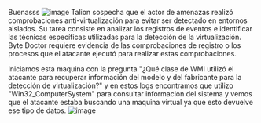 Buenasss
![image](https://github.com/user-attachments/assets/47ba961c-81cd-4a3e-91ff-c3022f67c058)
Talion sospecha que el actor de amenazas realizó comprobaciones anti-virtualización para evitar ser detectado en entornos aislados. Su tarea consiste en analizar los registros de eventos e identificar las técnicas específicas utilizadas para la detección de la virtualización. Byte Doctor requiere evidencia de las comprobaciones de registro o los procesos que el atacante ejecutó para realizar estas comprobaciones.

Iniciamos esta maquina con la pregunta "¿Qué clase de WMI utilizó el atacante para recuperar información del modelo y del fabricante para la detección de virtualización?" y en estos logs encontramos que utilizo  "Win32_ComputerSystem" para consultar informacion del sistema y vemos que el atacante estaba buscando una maquina virtual ya que esto devuelve ese tipo de datos.
![image](https://github.com/user-attachments/assets/1e142d3c-b2c4-4737-8a08-686bd11e699d)


